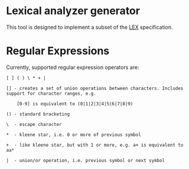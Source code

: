 # Lexical analyzer generator
This tool is designed to implement a subset of the [LEX](http://dinosaur.compilertools.net/lex/) specification.

# Regular Expressions
Currently, supported regular expression operators are:
    
    [ ] ( ) \ * + |
    
    [] - creates a set of union operations between characters. Includes support for character ranges, e.g.
        
        [0-9] is equivalent to (0|1|2|3|4|5|6|7|8|9)
    
    () - standard bracketing
    
    \  - escape character
    
    *  - kleene star, i.e. 0 or more of previous symbol
    
    +  - like kleene star, but with 1 or more, e.g. a+ is equivalent to aa*
    
    |  - union/or operation, i.e. previous symbol or next symbol
